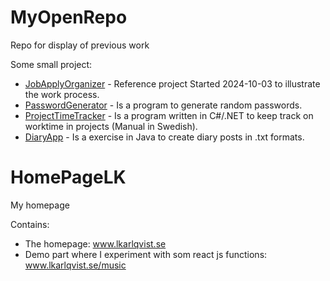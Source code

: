 # MyOpenRepo
Repo for display of previous work

Some small project:
* [JobApplyOrganizer](JobApplyOrganizer/README.md) - Reference project Started 2024-10-03 to illustrate the work process.
* [PasswordGenerator](PasswordGenerator/README.md) - Is a program to generate random passwords.
* [ProjectTimeTracker](ProjectTimeTracker/README.md) -  Is a program written in C#/.NET to keep track on worktime in projects (Manual in Swedish).
* [DiaryApp](DiaryApp/README.md) - Is a exercise in Java to create diary posts in .txt formats.

# HomePageLK
My homepage

Contains:<br/>
- The homepage: www.lkarlqvist.se<br/>
- Demo part where I experiment with som react js functions: www.lkarlqvist.se/music
